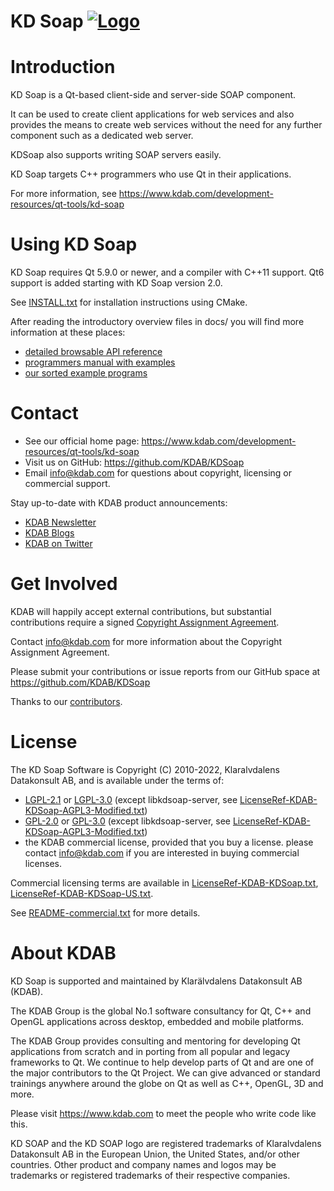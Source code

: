 # <a name="title"></a> KD Soap [![Logo](https://github.com/KDAB/KDSoap/blob/master/images/kdsoap-medium.png)](https://www.kdab.com/development-resources/qt-tools/kd-soap)
Introduction
============
KD Soap is a Qt-based client-side and server-side SOAP component.

It can be used to create client applications for web services and also provides
the means to create web services without the need for any further component such
as a dedicated web server.

KDSoap also supports writing SOAP servers easily.

KD Soap targets C++ programmers who use Qt in their applications.

For more information, see https://www.kdab.com/development-resources/qt-tools/kd-soap

Using KD Soap
=============
KD Soap requires Qt 5.9.0 or newer, and a compiler with C++11 support.
Qt6 support is added starting with KD Soap version 2.0.

See [INSTALL.txt](INSTALL.txt) for installation instructions using CMake.

After reading the introductory overview files in docs/
you will find more information at these places:

 * [detailed browsable API reference](https://docs.kdab.com/kdsoap)
 * [programmers manual with examples](docs/manual/kdsoap.pdf)
 * [our sorted example programs](examples/)

Contact
=======
* See our official home page: https://www.kdab.com/development-resources/qt-tools/kd-soap
* Visit us on GitHub: https://github.com/KDAB/KDSoap
* Email info@kdab.com for questions about copyright, licensing or commercial support.

Stay up-to-date with KDAB product announcements:

* [KDAB Newsletter](https://news.kdab.com)
* [KDAB Blogs](https://www.kdab.com/category/blogs)
* [KDAB on Twitter](https://twitter.com/KDABQt)

Get Involved
============
KDAB will happily accept external contributions, but substantial contributions require
a signed [Copyright Assignment Agreement](docs/KDSoap-CopyrightAssignmentForm.pdf).

Contact info@kdab.com for more information about the Copyright Assignment Agreement.

Please submit your contributions or issue reports from our GitHub space at
https://github.com/KDAB/KDSoap

Thanks to our [contributors](CONTRIBUTORS.txt).

License
=======
The KD Soap Software is Copyright (C) 2010-2022, Klaralvdalens Datakonsult AB,
and is available under the terms of:

* [LGPL-2.1](LICENSES/LGPL-2.1-only.txt) or [LGPL-3.0](LICENSES/LGPL-3.0-only.txt)
    (except libkdsoap-server, see [LicenseRef-KDAB-KDSoap-AGPL3-Modified.txt](LICENSES/LicenseRef-KDAB-KDSoap-AGPL3-Modified.txt))
* [GPL-2.0](LICENSES/GPL-2.0-only.txt) or [GPL-3.0](LICENSES/GPL-3.0-only.txt)
    (except libkdsoap-server, see [LicenseRef-KDAB-KDSoap-AGPL3-Modified.txt](LICENSES/LicenseRef-KDAB-KDSoap-AGPL3-Modified.txt))
* the KDAB commercial license, provided that you buy a license.
  please contact info@kdab.com if you are interested in buying commercial licenses.

Commercial licensing terms are available in
[LicenseRef-KDAB-KDSoap.txt](LICENSES/LicenseRef-KDAB-KDSoap.txt),
[LicenseRef-KDAB-KDSoap-US.txt](LICENSES/LicenseRef-KDAB-KDSoap-US.txt).

See [README-commercial.txt](README-commercial.txt) for more details.

About KDAB
==========
KD Soap is supported and maintained by Klarälvdalens Datakonsult AB (KDAB).

The KDAB Group is the global No.1 software consultancy for Qt, C++ and
OpenGL applications across desktop, embedded and mobile platforms.

The KDAB Group provides consulting and mentoring for developing Qt applications
from scratch and in porting from all popular and legacy frameworks to Qt.
We continue to help develop parts of Qt and are one of the major contributors
to the Qt Project. We can give advanced or standard trainings anywhere
around the globe on Qt as well as C++, OpenGL, 3D and more.

Please visit https://www.kdab.com to meet the people who write code like this.

KD SOAP and the KD SOAP logo are registered trademarks of Klaralvdalens Datakonsult AB
in the European Union, the United States, and/or other countries.  Other product and
company names and logos may be trademarks or registered trademarks of their respective companies.
